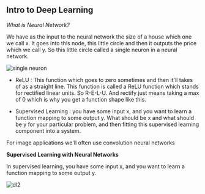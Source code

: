 ## Intro to Deep Learning

*What is Neural Network?*

We have as the input to the neural network the size of a house which one we call x. It goes into this node, this little circle and then it outputs the price which we call y. So this little circle called a single neuron in a neural network.

![single neuron ](https://user-images.githubusercontent.com/62557225/166552411-f49ac98f-2a1a-4993-be9f-ce23699c4a0e.png)

- ReLU : This function which goes to zero sometimes and then it'll takes of as a straight line. This function is called a ReLU function which stands for rectified linear units. So R-E-L-U. And rectify just means taking a max of 0 which is why you get a function shape like this.

- Supervised Learning : you have some input x, and you want to learn a function mapping to some output y. What should be x and what should be y for your particular problem, and then fitting this supervised learning component into a system.

For image applications we'll often use convolution neural networks

**Supervised Learning with Neural Networks**

In supervised learning, you have some input x, and you want to learn a function mapping to some output y.

![dl2](https://user-images.githubusercontent.com/62557225/166555946-b2c607ee-9077-40f4-b79b-9774de714376.PNG)
